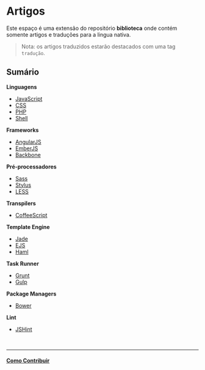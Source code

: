 # Artigos

Este espaço é uma extensão do repositório **biblioteca** onde contém somente artigos e traduções para a lingua nativa.

> Nota: os artigos traduzidos estarão destacados com uma tag `tradução`.

## Sumário

**Linguagens**

- [JavaScript](javascript.md)
- [CSS](css.md)
- [PHP](php.md)
- [Shell](shell.md)

**Frameworks**

- [AngularJS](angularjs.md)
- [EmberJS](emberjs.md)
- [Backbone](backbone.md)

**Pré-processadores**

- [Sass](sass.md)
- [Stylus](stylus.md)
- [LESS](less.md)

**Transpilers**

- [CoffeeScript](coffeescript.md)

**Template Engine**

- [Jade](jade.md)
- [EJS](ejs.md)
- [Haml](haml.md)

**Task Runner**

- [Grunt](grunt.md)
- [Gulp](gulp.md)

**Package Managers**

- [Bower](bower.md)

**Lint**

- [JSHint](jshint.md)

<br/>

---

#### [Como Contribuir](https://github.com/cerebrobr/cerebro/blob/master/README.md#como-contribuir)
